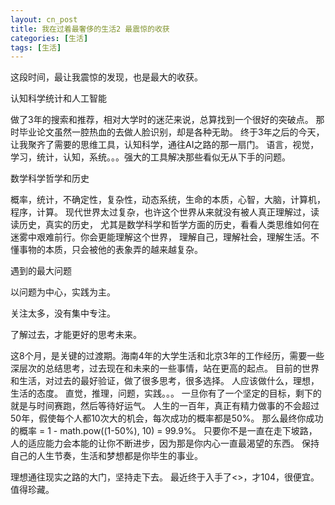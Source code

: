 ```yaml
---
layout: cn_post
title: 我在过着最奢侈的生活2 最震惊的收获
categories: [生活]
tags: [生活]
---
```


这段时间，最让我震惊的发现，也是最大的收获。

认知科学统计和人工智能

做了3年的搜索和推荐，相对大学时的迷茫来说，总算找到一个很好的突破点。
那时毕业论文虽然一腔热血的去做人脸识别，却是各种无助。
终于3年之后的今天，让我聚齐了需要的思维工具，认知科学，通往AI之路的那一扇门。
语言，视觉，学习，统计，认知，系统。。。强大的工具解决那些看似无从下手的问题。

数学科学哲学和历史

概率，统计，不确定性，复杂性，动态系统，生命的本质，心智，大脑，计算机，程序，计算。
现代世界太过复杂，也许这个世界从来就没有被人真正理解过，读读历史，真实的历史，
尤其是数学科学和哲学方面的历史，看看人类思维如何在迷雾中艰难前行。你会更能理解这个世界，
理解自己，理解社会，理解生活。不懂事物的本质，只会被他的表象弄的越来越复杂。

遇到的最大问题

以问题为中心，实践为主。

关注太多，没有集中专注。

了解过去，才能更好的思考未来。

这8个月，是关键的过渡期。海南4年的大学生活和北京3年的工作经历，需要一些
深层次的总结思考，过去现在和未来的一些事情，站在更高的起点。
目前的世界和生活，对过去的最好验证，做了很多思考，很多选择。
人应该做什么，理想，生活的态度。
直觉，推理，问题，实践。。。
一旦你有了一个坚定的目标，剩下的就是与时间赛跑，然后等待好运气。
人生的一百年，真正有精力做事的不会超过50年，假使每个人都10次大的机会，每次成功的概率都是50%。
那么最终你成功的概率 = 1 - math.pow((1-50%), 10) = 99.9%。
只要你不是一直在走下坡路，人的适应能力会本能的让你不断进步，因为那是你内心一直最渴望的东西。
保持自己的人生节奏，生活和梦想都是你毕生的事业。

理想通往现实之路的大门，坚持走下去。
最近终于入手了<<The Road to Reality>>，才104，很便宜。值得珍藏。

